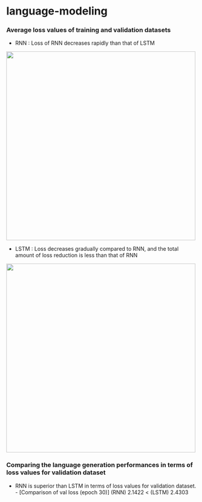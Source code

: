 # language-modeling
### Average loss values of training and validation datasets 
  - RNN : Loss of RNN decreases rapidly than that of LSTM 
<img src="https://github.com/jiwwnn/language-modeling/assets/134251617/28661317-a7b6-4919-bcb5-e3dc38034128" width='500'>

  - LSTM : Loss decreases gradually compared to RNN, and the total amount of loss reduction is less than that of RNN 
<img src="https://github.com/jiwwnn/language-modeling/assets/134251617/0f14555f-5d01-4d09-8a51-c120e0ad11dd" width='500'>

### Comparing the language generation performances in terms of loss values for validation dataset
  - RNN is superior than LSTM in terms of loss values for validation dataset.   - [Comparison of val loss (epoch 30)] (RNN) 2.1422  < (LSTM) 2.4303
